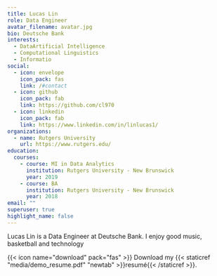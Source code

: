 ```yaml
---
title: Lucas Lin
role: Data Engineer
avatar_filename: avatar.jpg
bio: Deutsche Bank
interests:
  - DataArtificial Intelligence
  - Computational Linguistics
  - Informatio
social:
  - icon: envelope
    icon_pack: fas
    link: /#contact
  - icon: github
    icon_pack: fab
    link: https://github.com/cl970
  - icon: linkedin
    icon_pack: fab
    link: https://www.linkedin.com/in/linlucas1/
organizations:
  - name: Rutgers University
    url: https://www.rutgers.edu/
education:
  courses:
    - course: MI in Data Analytics
      institution: Rutgers University - New Brunswick
      year: 2019
    - course: BA
      institution: Rutgers University - New Brunswick
      year: 2018
email: ""
superuser: true
highlight_name: false
---
```

Lucas Lin is a Data Engineer at Deutsche Bank. I enjoy good music, basketball and technology

{{< icon name="download" pack="fas" >}} Download my {{< staticref "media/demo_resume.pdf" "newtab" >}}resumé{{< /staticref >}}.